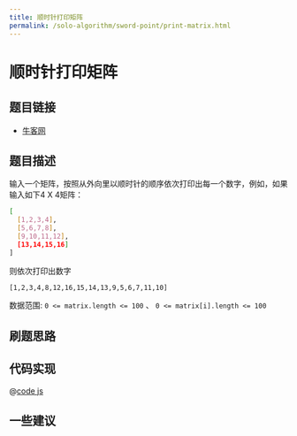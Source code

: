 ```yaml
---
title: 顺时针打印矩阵
permalink: /solo-algorithm/sword-point/print-matrix.html
---
```


# 顺时针打印矩阵

## 题目链接

- [牛客网](https://www.nowcoder.com/practice/9b4c81a02cd34f76be2659fa0d54342a)

## 题目描述

输入一个矩阵，按照从外向里以顺时针的顺序依次打印出每一个数字，例如，如果输入如下4 X 4矩阵：

```bash
[
  [1,2,3,4],
  [5,6,7,8],
  [9,10,11,12],
  [13,14,15,16]
]
```

则依次打印出数字

```bash
[1,2,3,4,8,12,16,15,14,13,9,5,6,7,11,10]
```

数据范围: `0 <= matrix.length <= 100` 、 `0 <= matrix[i].length <= 100`

## 刷题思路

## 代码实现

@[code js](@algorithm/sword-point/数组和矩阵/printMatrix.js)

## 一些建议
